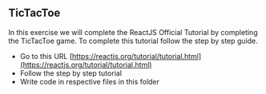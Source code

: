 ## TicTacToe

In this exercise we will complete the ReactJS Official Tutorial by completing the TicTacToe game. To complete this tutorial follow the step by step guide.

- Go to this URL [https://reactjs.org/tutorial/tutorial.html](https://reactjs.org/tutorial/tutorial.html)
- Follow the step by step tutorial
- Write code in respective files in this folder
